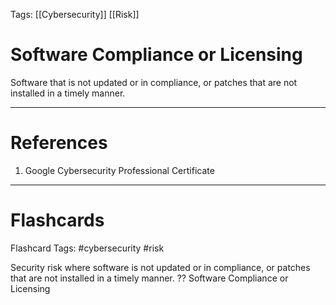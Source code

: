 Tags: [[Cybersecurity]] [[Risk]]
# Software Compliance or Licensing

Software that is not updated or in compliance, or patches that are not installed in a timely manner.

---
# References

1. Google Cybersecurity Professional Certificate

---
# Flashcards

Flashcard Tags: #cybersecurity #risk 

Security risk where software is not updated or in compliance, or patches that are not installed in a timely manner.
??
Software Compliance or Licensing
<!--SR:!2024-05-18,12,230!2024-05-08,9,270-->